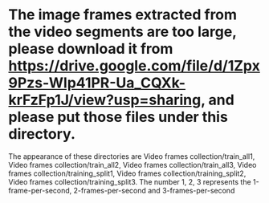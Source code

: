 
# The image frames extracted from the video segments are too large, please download it from https://drive.google.com/file/d/1Zpx9Pzs-Wlp41PR-Ua_CQXk-krFzFp1J/view?usp=sharing, and please put those files under this directory.

The appearance of these directories are Video frames collection/train_all1, Video frames collection/train_all2, Video frames collection/train_all3, 
Video frames collection/training_split1, Video frames collection/training_split2, Video frames collection/training_split3.
The number 1, 2, 3 represents the 1-frame-per-second, 2-frames-per-second and 3-frames-per-second


